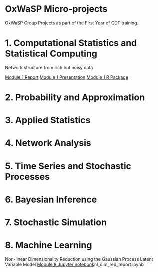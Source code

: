 # OxWaSP Micro-projects
OxWaSP Group Projects as part of the First Year of CDT training.


# 1. Computational Statistics and Statistical Computing
Network structure from rich but noisy data

[Module 1 Report](https://github.com/nataliagarciamartin/OxWaSP_microprojects/blob/master/Module1_Report.pdf)
[Module 1 Presentation](https://github.com/nataliagarciamartin/OxWaSP_microprojects/blob/master/Module1_Presentation.pdf)
[Module 1 R Package](https://github.com/nataliagarciamartin/OxWaSP_microprojects/blob/master/Module1_Presentation.pdf)

# 2. Probability and Approximation


# 3. Applied Statistics


# 4. Network Analysis


# 5. Time Series and Stochastic Processes


# 6. Bayesian Inference


# 7. Stochastic Simulation


# 8. Machine Learning

Non-linear Dimensionality Reduction using the Gaussian Process Latent Variable Model
[Module 8 Jupyter notebook](https://github.com/nataliagarciamartin/OxWaSP_microprojects/blob/master/Module1_Presentation.pdf)nl_dim_red_report.ipynb
